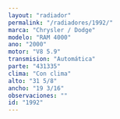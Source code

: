 ```yaml
---
layout: "radiador"
permalink: "/radiadores/1992/"
marca: "Chrysler / Dodge"
modelo: "RAM 4000"
ano: "2000"
motor: "V8 5.9"
transmision: "Automática"
parte: "431335"
clima: "Con clima"
alto: "31 5/8"
ancho: "19 3/16"
observaciones: ""
id: "1992"
---
```



